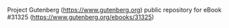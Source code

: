 Project Gutenberg (https://www.gutenberg.org) public repository for eBook #31325 (https://www.gutenberg.org/ebooks/31325)
